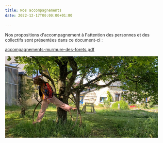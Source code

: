 ```yaml
---
title: Nos accompagnements
date: 2022-12-17T00:00:00+01:00

---
```

Nos propositions d'accompagnement à l'attention des personnes et des collectifs sont présentées dans ce document-ci : 

[accompagnements-murmure-des-forets.pdf](/uploads/accompagnements-mdf-23-24.pdf "accompagnements-mdf-23-24.pdf")

![](/uploads/recherche-arbre-et-cercle.jpg)
